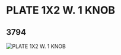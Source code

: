 # PLATE 1X2 W. 1 KNOB
## 3794
![PLATE 1X2 W. 1 KNOB](https://lc-www-live-s.legocdn.com/media/bricks/5/2/379401.jpg)